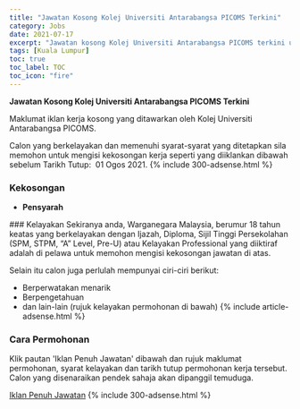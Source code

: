 ```yaml
---
title: "Jawatan Kosong Kolej Universiti Antarabangsa PICOMS Terkini" 
category: Jobs 
date: 2021-07-17 
excerpt: "Jawatan kosong Kolej Universiti Antarabangsa PICOMS terkini untuk kekosongan Pensyarah" 
tags: [Kuala Lumpur] 
toc: true 
toc_label: TOC 
toc_icon: "fire" 
--- 
```


**Jawatan Kosong Kolej Universiti Antarabangsa PICOMS Terkini**

Maklumat iklan kerja kosong yang ditawarkan oleh Kolej Universiti Antarabangsa PICOMS. 

Calon yang berkelayakan dan memenuhi syarat-syarat yang ditetapkan sila memohon untuk mengisi kekosongan kerja seperti yang diiklankan dibawah sebelum Tarikh Tutup:  01 Ogos 2021. 
{% include 300-adsense.html %} 
### Kekosongan 
<ul>
<li><strong>Pensyarah&#160;</strong></li>
</ul> 
### Kelayakan 
Sekiranya anda, Warganegara Malaysia, berumur 18 tahun keatas yang berkelayakan dengan Ijazah, Diploma, Sijil Tinggi Persekolahan (SPM, STPM, “A” Level, Pre-U) atau Kelayakan Professional yang diiktiraf adalah di pelawa untuk memohon mengisi kekosongan jawatan di atas.

Selain itu calon juga perlulah mempunyai ciri-ciri berikut:
- Berperwatakan menarik
- Berpengetahuan
- dan lain-lain (rujuk kelayakan permohonan di bawah) 
{% include article-adsense.html %} 
### Cara Permohonan 
Klik pautan 'Iklan Penuh Jawatan' dibawah dan rujuk maklumat permohonan, syarat kelayakan dan tarikh tutup permohonan kerja tersebut.
Calon yang disenaraikan pendek sahaja akan dipanggil temuduga.

<a href="https://infokerjaya.org/kolej-universiti-antarabangsa-picoms/" class="btn btn--info" target="_blank" rel="nofollow noopenner">Iklan Penuh Jawatan</a> 
{% include 300-adsense.html %} 